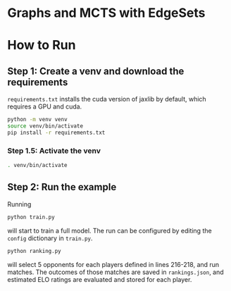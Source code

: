 # Graphs and MCTS with EdgeSets

# How to Run

## Step 1: Create a venv and download the requirements

`requirements.txt` installs the cuda version of jaxlib by default, which
requires a GPU and cuda.

```bash
python -m venv venv
source venv/bin/activate
pip install -r requirements.txt
```

### Step 1.5: Activate the venv

```bash
. venv/bin/activate
```

## Step 2: Run the example

Running

```bash
python train.py
```

will start to train a full model. The run can be configured by editing the
`config` dictionary in `train.py`.

```bash
python ranking.py
```

will select 5 opponents for each players defined in lines 216-218, and run
matches. The outcomes of those matches are saved in `rankings.json`, and
estimated ELO ratings are evaluated and stored for each player.
